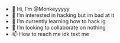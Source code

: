 - 👋 Hi, I’m @Monkeyyyyy
- 👀 I’m interested in hacking but im bad at it
- 🌱 I’m currently learning how to hack ig 
- 💞️ I’m looking to collaborate on nothing
- 📫 How to reach me idk text me

<!---
Monkeyyyyy/Monkeyyyyy is a ✨ special ✨ repository because its `README.md` (this file) appears on your GitHub profile.
You can click the Preview link to take a look at your changes.
--->
